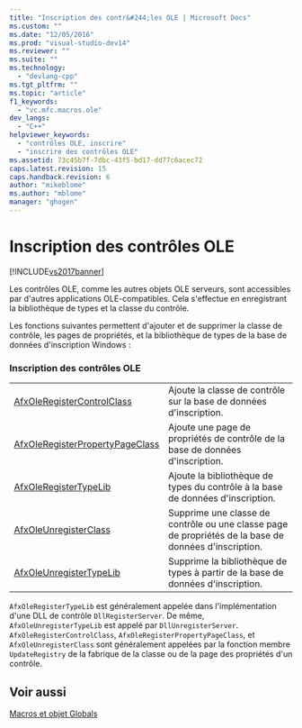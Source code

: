 ```yaml
---
title: "Inscription des contr&#244;les OLE | Microsoft Docs"
ms.custom: ""
ms.date: "12/05/2016"
ms.prod: "visual-studio-dev14"
ms.reviewer: ""
ms.suite: ""
ms.technology: 
  - "devlang-cpp"
ms.tgt_pltfrm: ""
ms.topic: "article"
f1_keywords: 
  - "vc.mfc.macros.ole"
dev_langs: 
  - "C++"
helpviewer_keywords: 
  - "contrôles OLE, inscrire"
  - "inscrire des contrôles OLE"
ms.assetid: 73c45b7f-7dbc-43f5-bd17-dd77c6acec72
caps.latest.revision: 15
caps.handback.revision: 6
author: "mikeblome"
ms.author: "mblome"
manager: "ghogen"
---
```

# Inscription des contr&#244;les OLE
[!INCLUDE[vs2017banner](../../assembler/inline/includes/vs2017banner.md)]

Les contrôles OLE, comme les autres objets OLE serveurs, sont accessibles par d'autres applications OLE\-compatibles.  Cela s'effectue en enregistrant la bibliothèque de types et la classe du contrôle.  
  
 Les fonctions suivantes permettent d'ajouter et de supprimer la classe de contrôle, les pages de propriétés, et la bibliothèque de types de la base de données d'inscription Windows :  
  
### Inscription des contrôles OLE  
  
|||  
|-|-|  
|[AfxOleRegisterControlClass](../Topic/AfxOleRegisterControlClass.md)|Ajoute la classe de contrôle sur la base de données d'inscription.|  
|[AfxOleRegisterPropertyPageClass](../Topic/AfxOleRegisterPropertyPageClass.md)|Ajoute une page de propriétés de contrôle de la base de données d'inscription.|  
|[AfxOleRegisterTypeLib](../Topic/AfxOleRegisterTypeLib.md)|Ajoute la bibliothèque de types du contrôle à la base de données d'inscription.|  
|[AfxOleUnregisterClass](../Topic/AfxOleUnregisterClass.md)|Supprime une classe de contrôle ou une classe page de propriétés de la base de données d'inscription.|  
|[AfxOleUnregisterTypeLib](../Topic/AfxOleUnregisterTypeLib.md)|Supprime la bibliothèque de types à partir de la base de données d'inscription.|  
  
 `AfxOleRegisterTypeLib` est généralement appelée dans l'implémentation d'une DLL de contrôle `DllRegisterServer`.  De même, `AfxOleUnregisterTypeLib` est appelé par `DllUnregisterServer`.  `AfxOleRegisterControlClass`, `AfxOleRegisterPropertyPageClass`, et `AfxOleUnregisterClass` sont généralement appelées par la fonction membre `UpdateRegistry` de la fabrique de la classe ou de la page des propriétés d'un contrôle.  
  
## Voir aussi  
 [Macros et objet Globals](../../mfc/reference/mfc-macros-and-globals.md)